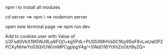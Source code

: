 npm i to install all modules

cd server ==> npm i ==> nodemon server

open new terminal page ==> npm run dev

Add to cookies 
user
with Value of
U2FsdGVkX19l5WJ9Lp6FOj1+kg5PdL+PU05XMHVs0C1Kp9SoF8vLwUaOP2PCXyNHwYn03QVUW/mMPCgpbgY4g/+5WdO16YtXhZoOt/t9yZQ=


